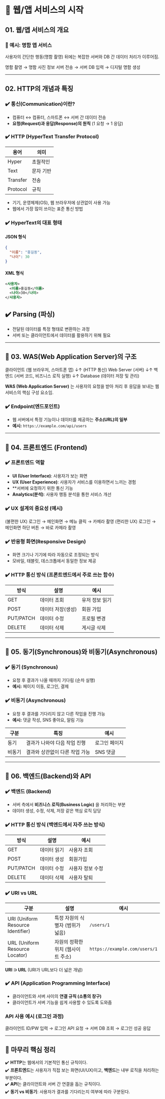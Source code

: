 # 📌 웹/앱 서비스의 시작

## 01. 웹/앱 서비스의 개요
### 📌 예시: 명함 앱 서비스
사용자의 간단한 행동(명함 촬영) 뒤에는 복잡한 서버와 DB 간 데이터 처리가 이루어짐.

명함 촬영 → 명함 사진 정보 서버 전송 → 서버 DB 입력 → 디지털 명함 생성


---

## 02. HTTP의 개념과 특징
### ✔️ 통신(Communication)이란?
- 컴퓨터 ↔ 컴퓨터, 스마트폰 ↔ 서버 간 데이터 전송
- **요청(Request)과 응답(Response)의 원칙** (1 요청 → 1 응답)

### ✔️ HTTP (HyperText Transfer Protocol)
| 용어 | 의미 |
|------|------|
| Hyper | 초월적인 |
| Text | 문자 기반 |
| Transfer | 전송 |
| Protocol | 규칙 |

- 기기, 운영체제(OS), 웹 브라우저에 상관없이 사용 가능
- 웹에서 가장 많이 쓰이는 표준 통신 방법

### ✔️ HyperText의 대표 형태
#### JSON 형식
```json
{
  "이름": "홍길동",
  "나이": 30
}
```

#### XML 형식
```xml
<사용자>
  <이름>홍길동</이름>
  <나이>30</나이>
</사용자>
```

## ✔️ Parsing (파싱)
- 전달된 데이터를 특정 형태로 변환하는 과정
- 서버 또는 클라이언트에서 데이터를 활용하기 위해 필요

---

## 📌 03. WAS(Web Application Server)의 구조
클라이언트 (웹 브라우저, 스마트폰 앱) ↓↑ (HTTP 통신) Web Server (서버) ↓↑ 백엔드 (서버 코드, 비즈니스 로직 실행) ↓↑ Database (데이터 저장 및 관리)


**WAS (Web Application Server)** 는 사용자의 요청을 받아 처리 후 응답을 보내는 웹 서비스의 핵심 구성 요소임.

### ✔️ Endpoint(엔드포인트)
- 웹 서버에서 특정 기능이나 데이터를 제공하는 **주소(URL)의 일부**
- **예시:** `https://example.com/api/users`

---

## 📌 04. 프론트엔드 (Frontend)
### ✔️ 프론트엔드 역할
- **UI (User Interface)**: 사용자가 보는 화면
- **UX (User Experience)**: 사용자가 서비스를 이용하면서 느끼는 경험
- **서버에 요청하기 위한 통신 기능
- **Analytics(분석)**: 사용자 행동 분석을 통한 서비스 개선

### ✔️ UX 설계의 중요성 (예시)
(불편한 UX) 로그인 → 메인화면 → 메뉴 클릭 → 카메라 촬영 
(편리한 UX) 로그인 → 메인화면 하단 버튼 → 바로 카메라 촬영



### ✔️ 반응형 화면(Responsive Design)
- 화면 크기나 기기에 따라 자동으로 조정되는 방식
- 모바일, 태블릿, 데스크톱에서 동일한 정보 제공

### ✔️ HTTP 통신 방식 (프론트엔드에서 주로 쓰는 함수)
| 방식 | 설명 | 예시 |
|------|------|------|
| GET | 데이터 조회 | 유저 정보 읽기 |
| POST | 데이터 저장(생성) | 회원 가입 |
| PUT/PATCH | 데이터 수정 | 프로필 변경 |
| DELETE | 데이터 삭제 | 게시글 삭제 |

---

## 📌 05. 동기(Synchronous)와 비동기(Asynchronous)
### ✔️ 동기 (Synchronous)
- 요청 후 결과가 나올 때까지 기다림 (순차 실행)
- **예시:** 페이지 이동, 로그인, 결제

### ✔️ 비동기 (Asynchronous)
- 요청 후 결과를 기다리지 않고 다른 작업을 진행 가능
- **예시:** 댓글 작성, SNS 좋아요, 알림 기능

| 구분 | 특징 | 예시 |
|------|------|------|
| 동기 | 결과가 나와야 다음 작업 진행 | 로그인 페이지 |
| 비동기 | 결과와 상관없이 다른 작업 가능 | SNS 댓글 |

---

## 📌 06. 백엔드(Backend)와 API
### ✔️ 백엔드 (Backend)
- 서버 측에서 **비즈니스 로직(Business Logic)** 을 처리하는 부분
- 데이터 생성, 수정, 삭제, 저장 같은 핵심 로직 담당

### ✔️ HTTP 통신 방식 (백엔드에서 자주 쓰는 방식)
| 방식 | 설명 | 예시 |
|------|------|------|
| GET | 데이터 읽기 | 사용자 조회 |
| POST | 데이터 생성 | 회원가입 |
| PUT/PATCH | 데이터 수정 | 사용자 정보 수정 |
| DELETE | 데이터 삭제 | 사용자 탈퇴 |

### ✔️ URI vs URL
| 구분 | 설명 | 예시 |
|------|------|------|
| URI (Uniform Resource Identifier) | 특정 자원의 식별자 (범위가 넓음) | `/users/1` |
| URL (Uniform Resource Locator) | 자원의 정확한 위치 (웹사이트 주소) | `https://example.com/users/1` |

**URI ⊃ URL** (URI가 URL보다 더 넓은 개념)

### ✔️ API (Application Programming Interface)
- 클라이언트와 서버 사이의 **연결 규칙 (소통의 창구)**
- 클라이언트가 서버 기능을 쉽게 사용할 수 있도록 도와줌

### API 사용 예시 (로그인 과정)
클라이언트 ID/PW 입력 → 로그인 API 요청 → 서버 DB 조회 → 로그인 성공 응답



---

## 📝 마무리 핵심 정리
✔️ **HTTP**는 웹에서의 기본적인 통신 규칙이다.  
✔️ **프론트엔드**는 사용자가 직접 보는 화면(UI/UX)이고, **백엔드**는 내부 로직을 처리하는 부분이다.  
✔️ **API**는 클라이언트와 서버 간 연결을 돕는 규칙이다.  
✔️ **동기 vs 비동기**: 사용자가 결과를 기다리는지 여부에 따라 구분된다. 
